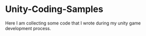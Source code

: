 # Unity-Coding-Samples
Here I am collecting some code that I wrote during my unity game development process.

